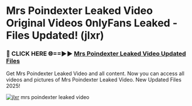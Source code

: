 # Mrs Poindexter Leaked Video Original Videos 0nlyFans Leaked - Files Updated! (jlxr)

<h3>🔴 CLICK HERE 🌐==►► <a href="https://tinyurl.com/ms9xzufz" rel="nofollow">Mrs Poindexter Leaked Video Updated Files</a></h3>

Get Mrs Poindexter Leaked Video and all content. Now you can access all videos and pictures of Mrs Poindexter Leaked Video. New Updated Files 2025!

[![jlxr](https://i.imgur.com/PQ7UWWw.gif)](https://tinyurl.com/ms9xzufz)
mrs poindexter leaked video